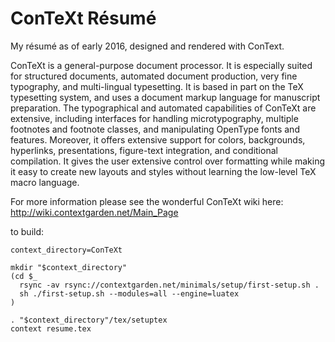 # ConTeXt Résumé
My résumé as of early 2016, designed and rendered with ConText.

ConTeXt is a general-purpose document processor. It is especially suited for structured documents, automated document production, very fine typography, and multi-lingual typesetting. It is based in part on the TeX typesetting system, and uses a document markup language for manuscript preparation. The typographical and automated capabilities of ConTeXt are extensive, including interfaces for handling microtypography, multiple footnotes and footnote classes, and manipulating OpenType fonts and features. Moreover, it offers extensive support for colors, backgrounds, hyperlinks, presentations, figure-text integration, and conditional compilation. It gives the user extensive control over formatting while making it easy to create new layouts and styles without learning the low-level TeX macro language.

For more information please see the wonderful ConTeXt wiki here: http://wiki.contextgarden.net/Main_Page

to build: 

    context_directory=ConTeXt

    mkdir "$context_directory"
    (cd $_
      rsync -av rsync://contextgarden.net/minimals/setup/first-setup.sh .
      sh ./first-setup.sh --modules=all --engine=luatex
    )

    . "$context_directory"/tex/setuptex
    context resume.tex
